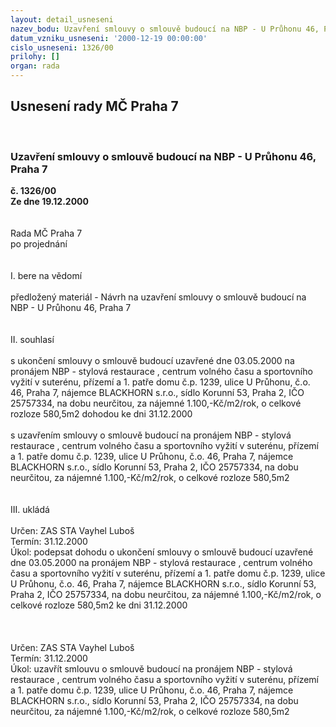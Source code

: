 ```yaml
---
layout: detail_usneseni
nazev_bodu: Uzavření smlouvy o smlouvě budoucí na NBP - U Průhonu 46, Praha 7
datum_vzniku_usneseni: '2000-12-19 00:00:00'
cislo_usneseni: 1326/00
prilohy: []
organ: rada
---
```

<div id="ucUsn_pList" class="usn">
	<span><h2>Usnesení rady MČ Praha 7 </h2>
<br></span><div class="standBody">
<span><h3>Uzavření smlouvy o smlouvě budoucí na NBP - U Průhonu 46, Praha 7</h3></span><div class="center">
		<strong>č. 1326/00</strong><br>
	</div>
<div class="center">
		<strong>Ze dne 19.12.2000</strong><br><br>
	</div>
<br>Rada MČ Praha 7<br>po projednání<br><br><br>I.	bere na vědomí<br><br> předložený materiál - Návrh na uzavření smlouvy o smlouvě budoucí na NBP - U Průhonu 46, Praha 7<br><br><br>II.	souhlasí <br><br>s ukončení smlouvy o smlouvě budoucí uzavřené dne 03.05.2000 na pronájem NBP - stylová restaurace , centrum volného času a sportovního vyžití v suterénu, přízemí a 1. patře domu č.p. 1239, ulice U Průhonu, č.o. 46, Praha 7, nájemce BLACKHORN s.r.o., sídlo Korunní 53, Praha 2, IČO 25757334, na dobu neurčitou, za nájemné 1.100,-Kč/m2/rok, o celkové rozloze 580,5m2 dohodou ke dni 31.12.2000<br><br>s uzavřením smlouvy o smlouvě budoucí na pronájem NBP - stylová restaurace , centrum volného času a sportovního vyžití v suterénu, přízemí a 1. patře domu č.p. 1239, ulice U Průhonu, č.o. 46, Praha 7, nájemce BLACKHORN s.r.o., sídlo Korunní 53, Praha 2, IČO 25757334, na dobu neurčitou, za nájemné 1.100,-Kč/m2/rok, o celkové rozloze 580,5m2 <br><br><br>III.	ukládá <br><br> Určen:	     	ZAS STA Vayhel Luboš<br>Termín: 31.12.2000<br>Úkol:	podepsat dohodu o ukončení smlouvy o smlouvě budoucí uzavřené dne 03.05.2000 na pronájem NBP - stylová restaurace , centrum volného času a sportovního vyžití v suterénu, přízemí a 1. patře domu č.p. 1239, ulice U Průhonu, č.o. 46, Praha 7, nájemce BLACKHORN s.r.o., sídlo Korunní 53, Praha 2, IČO 25757334, na dobu neurčitou, za nájemné 1.100,-Kč/m2/rok, o celkové rozloze 580,5m2 ke dni 31.12.2000<br> <br><br><br> Určen:	     	ZAS STA Vayhel Luboš<br>Termín: 31.12.2000<br>Úkol:	uzavřít smlouvu o smlouvě budoucí na  pronájem NBP - stylová restaurace , centrum volného času a sportovního vyžití v suterénu, přízemí a 1. patře domu č.p. 1239, ulice U Průhonu, č.o. 46, Praha 7, nájemce BLACKHORN s.r.o., sídlo Korunní 53, Praha 2, IČO 25757334, na dobu neurčitou, za nájemné 1.100,-Kč/m2/rok, o celkové rozloze 580,5m2 <br> <br>
</div>
</div>